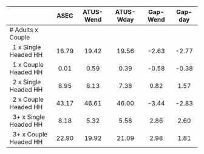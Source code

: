 
|                      |         ASEC |    ATUS-Wend |    ATUS-Wday |     Gap-Wend |      Gap-day |
| -------------------- | :----------: | :----------: | :----------: | :----------: | :----------: |
| # Adults x Couple    |              |              |              |              |              |
| &nbsp;&nbsp;1 x Single Headed HH |        16.79 |        19.42 |        19.56 |        -2.63 |        -2.77 |
| &nbsp;&nbsp;1 x Couple Headed HH |         0.01 |         0.59 |         0.39 |        -0.58 |        -0.38 |
| &nbsp;&nbsp;2 x Single Headed HH |         8.95 |         8.13 |         7.38 |         0.82 |         1.57 |
| &nbsp;&nbsp;2 x Couple Headed HH |        43.17 |        46.61 |        46.00 |        -3.44 |        -2.83 |
| &nbsp;&nbsp;3+ x Single Headed HH |         8.18 |         5.32 |         5.58 |         2.86 |         2.60 |
| &nbsp;&nbsp;3+ x Couple Headed HH |        22.90 |        19.92 |        21.09 |         2.98 |         1.81 |

